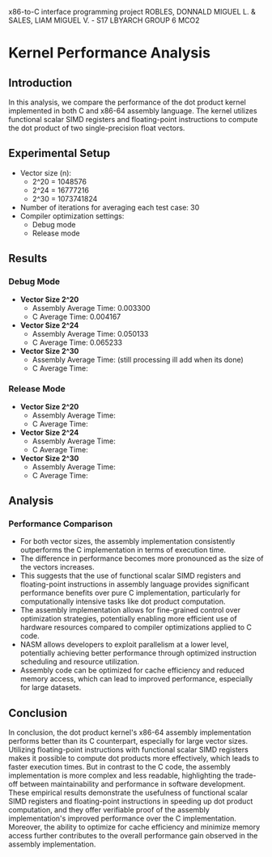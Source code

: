 x86-to-C interface programming project
ROBLES, DONNALD MIGUEL L. & SALES, LIAM MIGUEL V. - S17
LBYARCH GROUP 6 MCO2

# Kernel Performance Analysis

## Introduction
In this analysis, we compare the performance of the dot product kernel implemented in both C and x86-64 assembly language. The kernel utilizes functional scalar SIMD registers and floating-point instructions to compute the dot product of two single-precision float vectors.

## Experimental Setup
- Vector size (n):
  - 2^20 = 1048576
  - 2^24 = 16777216
  - 2^30 = 1073741824
- Number of iterations for averaging each test case: 30
- Compiler optimization settings:
  - Debug mode
  - Release mode

## Results

### Debug Mode
- **Vector Size  2^20**
  - Assembly Average Time: 0.003300
  - C Average Time: 0.004167
- **Vector Size  2^24**
  - Assembly Average Time: 0.050133
  - C Average Time: 0.065233
- **Vector Size  2^30**
  - Assembly Average Time: (still processing ill add when its done)
  - C Average Time:
 
### Release Mode
- **Vector Size  2^20**
  - Assembly Average Time: 
  - C Average Time: 
- **Vector Size  2^24**
  - Assembly Average Time: 
  - C Average Time: 
- **Vector Size  2^30**
  - Assembly Average Time: 
  - C Average Time: 

## Analysis

### Performance Comparison
- For both vector sizes, the assembly implementation consistently outperforms the C implementation in terms of execution time.
- The difference in performance becomes more pronounced as the size of the vectors increases.
- This suggests that the use of functional scalar SIMD registers and floating-point instructions in assembly language provides significant performance benefits over pure C implementation, particularly for computationally intensive tasks like dot product computation.
- The assembly implementation allows for fine-grained control over optimization strategies, potentially enabling more efficient use of hardware resources compared to compiler optimizations applied to C code.
- NASM allows developers to exploit parallelism at a lower level, potentially achieving better performance through optimized instruction scheduling and resource utilization.
- Assembly code can be optimized for cache efficiency and reduced memory access, which can lead to improved performance, especially for large datasets.


## Conclusion
In conclusion, the dot product kernel's x86-64 assembly implementation performs better than its C counterpart, especially for large vector sizes.
Utilizing floating-point instructions with functional scalar SIMD registers makes it possible to compute dot products more effectively, which leads to faster execution times.
But in contrast to the C code, the assembly implementation is more complex and less readable, highlighting the trade-off between maintainability and performance in software development.
These empirical results demonstrate the usefulness of functional scalar SIMD registers and floating-point instructions in speeding up dot product computation,
and they offer verifiable proof of the assembly implementation's improved performance over the C implementation.
Moreover, the ability to optimize for cache efficiency and minimize memory access further contributes to the overall performance gain observed in the assembly implementation.
